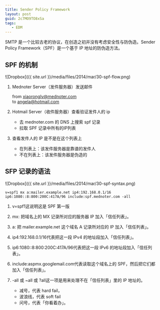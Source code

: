 ```yaml
---
title: Sender Policy Framework
layout: post
guid: 2c7MO9TO8xSa
tags:
   - EDM
---
```


SMTP 是一个比较古老的协议，在创造之初并没有考虑安全性与防伪造。Sender Policy Framework（SPF）是一个基于 IP 地址的防伪造方法。

## SPF 的机制

![Dropbox]({{ site.url }}/media/files/2014/mar/30-spf-flow.png)

1. Mednoter Server（发件服务器）发送邮件 
    
    from xiaoronglv@mednoter.com  
    to  angela@hotmail.com
    
2. Hotmail Server（收件服务器）查看验证发件人的 ip

    * 去 mednoter.com 的  DNS 上搜索 spf 记录
    * 拉取 SPF 记录中所有的IP列表 
    
3. 查看发件人的 IP 是不是在这个列表上
    
    * 在列表上：该发件服务器是靠谱的发件人
    * 不在列表上：该发件服务器是伪造的
    
## SFP 记录的语法

![Dropbox]({{ site.url }}/media/files/2014/mar/30-spf-syntax.png)

    v=spf1 mx a:mailer.example.net ip4:192.168.0.1/16 ip6:1080::8:800:200C:417A/96 include:spf.mednoter.com -all
    
1. v=spf1这说明这是 SPF 第一版

2. mx: 把域名上的 MX 记录所对应的服务器 IP 加入「信任列表」。

3. a: 把 mailer.example.net 这个域名 A 记录所对应的 IP 加入「信任列表」。

4. ip4:192.168.0.1/16代表把这一段 IPv4 的地址段加入「信任列表」。

5. ip6:1080::8:800:200C:417A/96代表把这一段 IPv6 的地址段加入「信任列表」。

6. include:aspmx.googlemail.com代表读取这个域名上的 SPF，然后把它们都加入「信任列表」。

7. -all 或 ~all 或 ?all这一项是用来处理不在「信任列表」里的 IP 地址的。

    * 减号，代表 hard fail，
    * 波浪线，代表 soft fail
    * 问号，代表「你看着办」。


